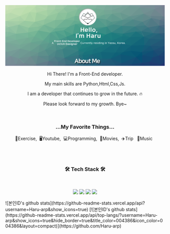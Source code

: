 ![title](README.assets/md%20page.png)



<p align="center">   Hi There! I'm a Front-End developer.</p>
<p align="center">    My main skills are Python,Html,Css,Js.</p>
<p align="center">    I am a developer that continues to grow in the future. 🔥</p>
<p align="center">    Please look forward to my growth. Bye~</p>

<br>

<h3 align="center"> ...My Favorite Things...</h3>
<p align="center">💪Exercise,&nbsp;&nbsp;🖥Youtube,&nbsp;&nbsp;💻Programming,&nbsp;&nbsp;🎥Movies,&nbsp;&nbsp;✈️Trip&nbsp;&nbsp; 🎵Music&nbsp;&nbsp; </p>

<br>
<br>

<h3 align="center"><b>  🛠 Tech Stack 🛠</b></h3>

</br>

<p align="center">
<img src="https://img.shields.io/badge/Python-blue?style=flat-square&logo=Python&logoColor=white"/></a>
<img src="https://img.shields.io/badge/HTML-orange?style=flat-square&logo=HTML&logoColor=white"/></a>
<img src="https://img.shields.io/badge/Javascript-yellow?style=flat-square&logo=Javascript&logoColor=white"/></a>
<img src="https://img.shields.io/badge/CSS3-1572B6?style=flat-square&logo=CSS3&logoColor=white"/></a> 
</p>
![본인ID's github stats](https://github-readme-stats.vercel.app/api?username=Haru-arp&show_icons=true)
[![본인ID's github stats](https://github-readme-stats.vercel.app/api/top-langs/?username=Haru-arp&show_icons=true&hide_border=true&title_color=004386&icon_color=004386&layout=compact)](https://github.com/Haru-arp)

